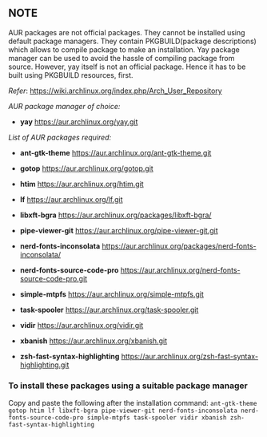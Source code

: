 ## NOTE
AUR packages are not official packages. They cannot be installed using default package managers.
They contain PKGBUILD(package descriptions) which allows to compile package to make an installation.
Yay package manager can be used to avoid the hassle of compiling package from source.
However, yay itself is not an official package. Hence it has to be built using PKGBUILD resources, first.

*Refer*: https://wiki.archlinux.org/index.php/Arch_User_Repository

*AUR package manager of choice:*
- **yay**
https://aur.archlinux.org/yay.git

*List of AUR packages required:*
- **ant-gtk-theme**
https://aur.archlinux.org/ant-gtk-theme.git

- **gotop**
https://aur.archlinux.org/gotop.git

- **htim**
https://aur.archlinux.org/htim.git

- **lf**
https://aur.archlinux.org/lf.git

- **libxft-bgra**
https://aur.archlinux.org/packages/libxft-bgra/

- **pipe-viewer-git**
https://aur.archlinux.org/pipe-viewer-git.git

- **nerd-fonts-inconsolata**
https://aur.archlinux.org/packages/nerd-fonts-inconsolata/

- **nerd-fonts-source-code-pro**
https://aur.archlinux.org/nerd-fonts-source-code-pro.git

- **simple-mtpfs**
https://aur.archlinux.org/simple-mtpfs.git

- **task-spooler**
https://aur.archlinux.org/task-spooler.git

- **vidir**
https://aur.archlinux.org/vidir.git

- **xbanish**
https://aur.archlinux.org/xbanish.git

- **zsh-fast-syntax-highlighting**
https://aur.archlinux.org/zsh-fast-syntax-highlighting.git

### To install these packages using a suitable package manager
Copy and paste the following after the installation command:
```ant-gtk-theme gotop htim lf libxft-bgra pipe-viewer-git nerd-fonts-inconsolata nerd-fonts-source-code-pro simple-mtpfs task-spooler vidir xbanish zsh-fast-syntax-highlighting```
